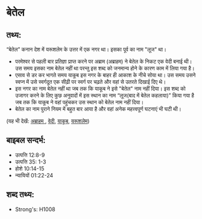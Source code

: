 # बेतेल #

## तथ्य: ##

“बेतेल” कनान देश में यरूशलेम के उत्तर में एक नगर था। इसका पूर्व का नाम "लूज" था।

* परमेश्वर से पहली बार प्रतिज्ञा प्राप्त करने पर अब्राम (अब्राहम) ने बेतेल के निकट एक वेदी बनाई थी। उस समय इसका नाम बेतेल नहीं था परन्तु इस शब्द को जनमान्य होने के कारण काम में लिया गया है।
* एसाव से डर कर भागते समय याकूब इस नगर के बाहर ही आकाश के नीचे सोया था। उस समय उसने स्वप्न में उसे स्वर्गदूत एक सीढ़ी पर स्वर्ग पर चढ़ते और वहां से उतरते दिखाई दिए थे।
* इस नगर का नाम बेतेल नहीं था जब तक कि याकूब ने इसे "बेतेल" नाम नहीं दिया। इस शब्द को उजागर करने के लिए कुछ अनुवादों में इस स्थान का नाम “लूज(बाद में बेतेल कहलाया)” किया गया है जब तक कि याकूब ने वहां पहुंचकर उस स्थान को बेतेल नाम नहीं दिया।
* बेतेल का नाम पुराने नियम में बहुत बार आया है और वहां अनेक महत्त्वपूर्ण घटनाएं भी घटी थी।

(यह भी देखें: [अब्राहम ](../abraham.md), [वेदी](../altar.md), [याकूब](../jacob.md), [यरूशलेम](../jerusalem.md))

## बाइबल सन्दर्भ: ##

* उत्पत्ति 12:8-9
* उत्पत्ति 35: 1-3
* होशे 10:14-15
* न्यायियों 01:22-24

## शब्द तथ्य: ##

* Strong's: H1008
